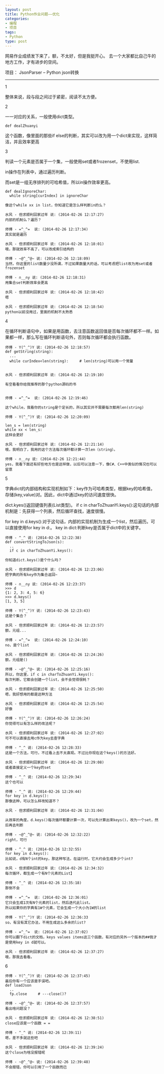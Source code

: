 ```yaml
---
layout: post
title: Python作业问题——优化
categories:
- 编程
- 项目
tags: 
- Python
type: post
---
```


网易作业成绩发下来了，额，不太好，但是我挺开心。
去一个大家都比自己牛的地方工作，才有进步的空间。

项目：
JsonParser – Python json转换


----------


1

整体来说，段与段之间过于紧密，阅读不太方便。


2 

一一对应的关系，一般使用dict类型。

`def dealZhuanyi`

这个函数，像里面的那些if else的判断，其实可以改为用一个dict来实现，这样简洁，并且效率更高



3

判读一个元素是否属于一个集，一般使用set或者frozenset，不使用list.

in操作在列表中，通过遍历判断。

而set是一组无序排列的可哈希值，所以in操作效率更高。


```
def dealIgnoreChar:
  while string[curIndex] in ignoreChar

像这个while xx in list，你知道它是怎么样判断in的么？

水风 - 但求顺利回家过年 说: (2014-02-26 12:17:27)
内部的机制么？遍历？

师傅 - =^_^=  说: (2014-02-26 12:17:34)
其实就是遍历

水风 - 但求顺利回家过年 说: (2014-02-26 12:18:01)
哦，那就效率不高了，可以改成索引结构的

师傅 - ~@^_^@~ 说: (2014-02-26 12:18:09)
当然，你这里的list数量少没所谓，不过如果数量大的话，可以考虑把list改为用set或者frozenset

师傅 - ∩__∩y 说: (2014-02-26 12:18:31)
用集合set判断效率会更高

水风 - 但求顺利回家过年 说: (2014-02-26 12:18:42)
嗯

水风 - 但求顺利回家过年 说: (2014-02-26 12:18:54)
python以前没用过，里面的机制不太熟悉
```


4 

在循环判断语句中，如果是用函数，去注意函数返回值是否每次循环都不一样。如果都一样，那么写在循环判断语句外，否则每次循环都会执行函数。

```
师傅 - Y(^_^)Y 说: (2014-02-26 12:18:57)
def getString(string):
  ...
  while curIndex<len(string):     # len(string)可以用一个常量


水风 - 但求顺利回家过年 说: (2014-02-26 12:19:10)

有空看看你给我推荐的那个python源码的书


师傅 - =^_^=  说: (2014-02-26 12:19:46)

这个while，我看你的string是个定长的，所以其实并不需要每次都用len(string)

师傅 - Y(^_^)Y 说: (2014-02-26 12:20:09)

len_s = len(string)
while xx < len_s:
这样会更好

水风 - 但求顺利回家过年 说: (2014-02-26 12:21:14)
哦，我明白了，我用的这个方法每次循环都计算一次len（string）。

师傅 - ∩__∩y 说: (2014-02-26 12:21:44)
yes，我看下面还有好些地方也是这样做，以后可以注意一下，像C#、C++中类似的情况也可以留意
```


5 

字典dict的内部结构和实现机制如下：key作为可哈希类型，根据key的哈希值，存储(key,value)对。因此，dict中通过key的访问速度很快。

dict.kyes()返回键值列表(List类型)。  if c in charToZhuanYi.keys():这句话的内部机制是：先获得一个列表，然后循环查找，速度很慢。

for key in d.keys():对于这句话，内部的实现机制为生成一个list，然后遍历。可以直接使用for key in d:。 key in dict:判断key是否属于dict中的关键字。

```
师傅 - ^_^ 说: (2014-02-26 12:22:38)
def convertStringToJson(s):
  ..
  if c in charToZhuanYi.keys():

你知道dict.keys()是个什么吗？

水风 - 但求顺利回家过年 说: (2014-02-26 12:23:06)
把字典的所有key作为集合返回~

师傅 - ∩__∩y 说: (2014-02-26 12:23:37)
>>> d
{1: 2, 3: 4, 5: 6}
>>> d.keys()
[1, 3, 5]

师傅 - Y(^_^)Y 说: (2014-02-26 12:23:43)
这是个集合？

水风 - 但求顺利回家过年 说: (2014-02-26 12:23:57)
额，元组...

师傅 - =^_^=  说: (2014-02-26 12:24:10)
no，是个list

水风 - 但求顺利回家过年 说: (2014-02-26 12:24:26)
额，元组是()

师傅 - ~@^_^@~ 说: (2014-02-26 12:25:16)
所以，你这里，if c in charToZhuanYi.keys():
每次判断，它都会创建一个list，会不会觉得很耗？

水风 - 但求顺利回家过年 说: (2014-02-26 12:25:50)
嗯，我好想用的都是这种方法

水风 - 但求顺利回家过年 说: (2014-02-26 12:25:54)
好像

师傅 - Y(^_^)Y 说: (2014-02-26 12:26:24)
你觉得可以有怎么样的改法呢？

水风 - 但求顺利回家过年 说: (2014-02-26 12:27:02)
可不可以直接去用c作为key去查字典

师傅 - ^_^ 说: (2014-02-26 12:28:33)
这是一个方法，可行，不过看上去不太直观。不过比你现在这个keys()的方法好。

水风 - 但求顺利回家过年 说: (2014-02-26 12:29:08)
或者直接定义一个key的set

师傅 - ^_^ 说: (2014-02-26 12:29:34)
这个也可以

师傅 - ^_^ 说: (2014-02-26 12:29:44)
for key in d.keys():
那像这种，可以怎么样改知道不？

水风 - 但求顺利回家过年 说: (2014-02-26 12:31:04)

从效率的角度，d.keys()每次循环都要计算一次，可以先计算出来keys()，改为一个set，然后再去判断

师傅 - ~@^_^@~ 说: (2014-02-26 12:32:22)
right，可行

师傅 - ^_^ 说: (2014-02-26 12:32:55)
for key in d.keys():
比如说，d有N个int的key，那这种写法，在运行时，它大约会生成多少个int?

水风 - 但求顺利回家过年 说: (2014-02-26 12:34:32)
每次循环，都生成一个有N个元素的List】

师傅 - ^_^ 说: (2014-02-26 12:35:18)
那倒不会

师傅 - =^_^=  说: (2014-02-26 12:36:01)
它只会生成1次有N个元素的list，然后迭代此list。
所以如果你的字典有1W个元素，它会生成一个大小为1W的list

师傅 - Y(^_^)Y 说: (2014-02-26 12:36:33
so，有没有其它办法，不用生成这么多余的list?

师傅 - =^_^=  说: (2014-02-26 12:37:02)
你可以翻下dict的文档，keys values items这三个函数，有对应的另外一个版本的##我才是使用key in d就可以。

水风 - 但求顺利回家过年 说: (2014-02-26 12:37:27)
哦，那我去看看。
```



6


```
师傅 - Y(^_^)Y 说: (2014-02-26 12:37:45)
最后你有一个应该是手误吧。
def loadJson
  ..
  fp.close     # ---close()?

师傅 - ~@^_^@~ 说: (2014-02-26 12:37:57)
看出啥问题没？

水风 - 但求顺利回家过年 说: (2014-02-26 12:38:51)
close应该是一个函数 = =

师傅 - ^_^ 说: (2014-02-26 12:39:11)
嗯，差不多就这些吧

水风 - 但求顺利回家过年 说: (2014-02-26 12:39:24)
这个close为啥没报错呢

师傅 - ~@^_^@~ 说: (2014-02-26 12:39:48)
不会报错，你可以引用了一个函数而已

```
